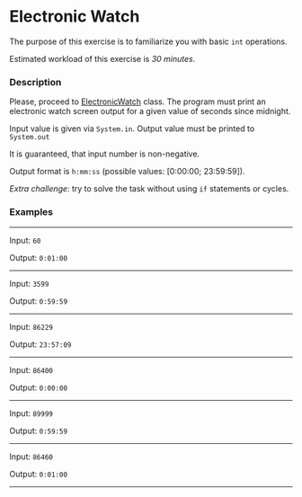 # Electronic Watch

The purpose of this exercise is to familiarize you with basic `int` operations.

Estimated workload of this exercise is _30 minutes_.

### Description

Please, proceed to [ElectronicWatch](src/main/java/com/epam/rd/autotasks/meetautocode/ElectronicWatch.java) class.
The program must print an electronic watch screen output for a given value of seconds since midnight.

Input value is given via `System.in`. Output value must be printed to `System.out`

It is guaranteed, that input number is non-negative.

Output format is `h:mm:ss` \(possible values: \[0:00:00; 23:59:59\]\).

*Extra challenge*: try to solve the task without using `if` statements or cycles.

### Examples

---
Input: `60`

Output: `0:01:00`

---
Input: `3599`

Output: `0:59:59`

---
Input: `86229`

Output: `23:57:09`

---
Input: `86400`

Output: `0:00:00`

---
Input: `89999`

Output: `0:59:59`

---
Input: `86460`

Output: `0:01:00`

---